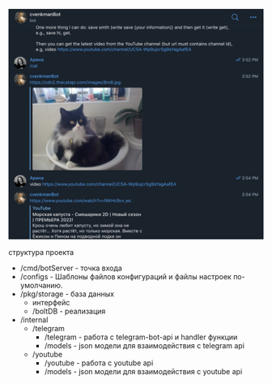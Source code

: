 
![bot](https://github.com/cvenkman/telegramBot/raw/master/bot.png)



структура проекта

* /cmd/botServer - точка входа
* /configs - Шаблоны файлов конфигураций и файлы настроек по-умолчанию.
* /pkg/storage - база данных
    - интерфейс
    - /boltDB - реализация
* /internal
    - /telegram
        * /telegram - работа с telegram-bot-api и handler функции
        * /models - json модели для взаимодействия с telegram api
    - /youtube
        * /youtube - работа с youtube api
        * /models - json модели для взаимодействия с youtube api